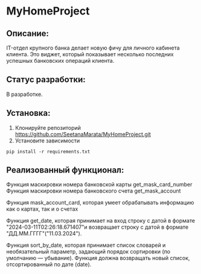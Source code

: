 # MyHomeProject

## Описание:
IT-отдел крупного банка делает новую фичу для личного кабинета клиента. Это виджет, который показывает несколько последних успешных банковских операций клиента. 

## Cтатус разработки:
В разработке.

## Установка:
1.	Клонируйте репозиторий https://github.com/SeetanaMarata/MyHomeProject.git
2.	Установите зависимости

```pip install -r requirements.txt```

## Реализованный функционал:
Функция маскировки номера банковской карты 
get_mask_card_number
Функция маскировки номера банковского счета 
get_mask_account

Функция mask_account_card, которая умеет обрабатывать информацию как о картах, так и о счетах

Функция get_date, которая принимает на вход строку с датой в формате 
"2024-03-11T02:26:18.671407"и возвращает строку с датой в формате 
"ДД.ММ.ГГГГ"("11.03.2024").

Функция sort_by_date, которая принимает список словарей и необязательный параметр, задающий порядок сортировки (по умолчанию — убывание). Функция должна возвращать новый список, отсортированный по дате (date).